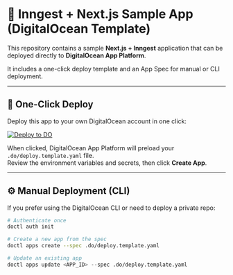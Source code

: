 # 🧩 Inngest + Next.js Sample App (DigitalOcean Template)

This repository contains a sample **Next.js + Inngest** application that can be deployed directly to **DigitalOcean App Platform**.

It includes a one-click deploy template and an App Spec for manual or CLI deployment.

---

## 🚀 One-Click Deploy

Deploy this app to your own DigitalOcean account in one click:

[![Deploy to DO](https://www.deploytodo.com/do-btn-blue.svg)](
https://cloud.digitalocean.com/apps/new?repo=https://github.com/zasghar26/Inngest-sampleApp/tree/main&spec=.do/deploy.template.yaml
)

When clicked, DigitalOcean App Platform will preload your `.do/deploy.template.yaml` file.  
Review the environment variables and secrets, then click **Create App**.

---

## ⚙️ Manual Deployment (CLI)

If you prefer using the DigitalOcean CLI or need to deploy a private repo:

```bash
# Authenticate once
doctl auth init

# Create a new app from the spec
doctl apps create --spec .do/deploy.template.yaml

# Update an existing app
doctl apps update <APP_ID> --spec .do/deploy.template.yaml
